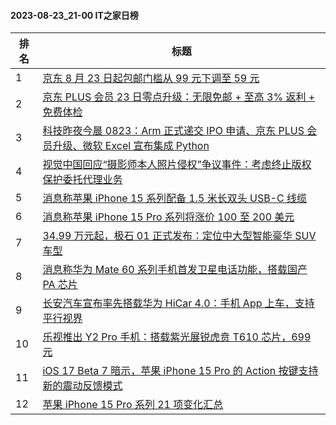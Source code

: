 #### 2023-08-23_21-00  IT之家日榜

| 排名 | 标题|
| --- | ---|
| 1 | [京东 8 月 23 日起包邮门槛从 99 元下调至 59 元](https://www.ithome.com/0/714/079.htm) |
| 2 | [京东 PLUS 会员 23 日零点升级：无限免邮 + 至高 3% 返利 + 免费体检](https://www.ithome.com/0/714/117.htm) |
| 3 | [科技昨夜今晨 0823：Arm 正式递交 IPO 申请、京东 PLUS 会员升级、微软 Excel 宣布集成 Python](https://www.ithome.com/0/714/212.htm) |
| 4 | [视觉中国回应“摄影师本人照片侵权”争议事件：考虑终止版权保护委托代理业务](https://www.ithome.com/0/714/226.htm) |
| 5 | [消息称苹果 iPhone 15 系列配备 1.5 米长双头 USB-C 线缆](https://www.ithome.com/0/714/160.htm) |
| 6 | [消息称苹果 iPhone 15 Pro 系列将涨价 100 至 200 美元](https://www.ithome.com/0/714/200.htm) |
| 7 | [34.99 万元起，极石 01 正式发布：定位中大型智能豪华 SUV 车型](https://www.ithome.com/0/714/129.htm) |
| 8 | [消息称华为 Mate 60 系列手机首发卫星电话功能，搭载国产 PA 芯片](https://www.ithome.com/0/714/302.htm) |
| 9 | [长安汽车宣布率先搭载华为 HiCar 4.0：手机 App 上车，支持平行视界](https://www.ithome.com/0/714/244.htm) |
| 10 | [乐视推出 Y2 Pro 手机：搭载紫光展锐虎贲 T610 芯片，699 元](https://www.ithome.com/0/714/142.htm) |
| 11 | [iOS 17 Beta 7 暗示，苹果 iPhone 15 Pro 的 Action 按键支持新的震动反馈模式](https://www.ithome.com/0/714/202.htm) |
| 12 | [苹果 iPhone 15 Pro 系列 21 项变化汇总](https://www.ithome.com/0/714/159.htm) |
